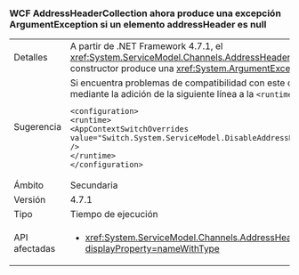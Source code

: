 ### <a name="wcf-addressheadercollection-now-throws-an-argumentexception-if-an-addressheader-element-is-null"></a>WCF AddressHeaderCollection ahora produce una excepción ArgumentException si un elemento addressHeader es null

|   |   |
|---|---|
|Detalles|A partir de .NET Framework 4.7.1, el <xref:System.ServiceModel.Channels.AddressHeaderCollection.%23ctor(System.Collections.Generic.IEnumerable{System.ServiceModel.Channels.AddressHeader})> constructor produce una <xref:System.ArgumentException> si uno de los elementos es <code>null</code>. 4.7 de .NET Framework y versiones anteriores, se inicia ninguna excepción.|
|Sugerencia|Si encuentra problemas de compatibilidad con este cambio en .NET Framework 4.7.1 o una versión posterior, puede cancelar voluntariamente la suscripción del mismo mediante la adición de la siguiente línea a la <code>&lt;runtime&gt;</code> sección del archivo app.config:<pre><code class="language-xml">&lt;configuration&gt;&#13;&#10;&lt;runtime&gt;&#13;&#10;&lt;AppContextSwitchOverrides value=&quot;Switch.System.ServiceModel.DisableAddressHeaderCollectionValidation=true&quot; /&gt;&#13;&#10;&lt;/runtime&gt;&#13;&#10;&lt;/configuration&gt;&#13;&#10;</code></pre>|
|Ámbito|Secundaria|
|Versión|4.7.1|
|Tipo|Tiempo de ejecución|
|API afectadas|<ul><li><xref:System.ServiceModel.Channels.AddressHeaderCollection.%23ctor(System.Collections.Generic.IEnumerable{System.ServiceModel.Channels.AddressHeader})?displayProperty=nameWithType></li></ul>|

